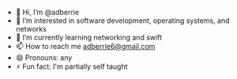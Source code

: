 - 👋 Hi, I’m @adberrie
- 👀 I’m interested in software development, operating systems, and networks
- 🌱 I’m currently learning networking and swift
- 📫 How to reach me adberrie6@gmail.com
- 😄 Pronouns: any
- ⚡ Fun fact: I'm partially self taught

<!---
adberrie/adberrie is a ✨ special ✨ repository because its `README.md` (this file) appears on your GitHub profile.
You can click the Preview link to take a look at your changes.
--->
